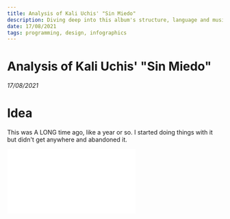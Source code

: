 ```yaml
---
title: Analysis of Kali Uchis' "Sin Miedo"
description: Diving deep into this album's structure, language and musical theory
date: 17/08/2021
tags: programming, design, infographics
---
```


# Analysis of Kali Uchis' "Sin Miedo"
*17/08/2021*

# Idea

This was A LONG time ago, like a year or so. I started doing things with it but didn't get anywhere and abandoned it.


![Final result](/portfolio-images/analysis-sin-miedo/sin-miedo-analysis.pdf)
